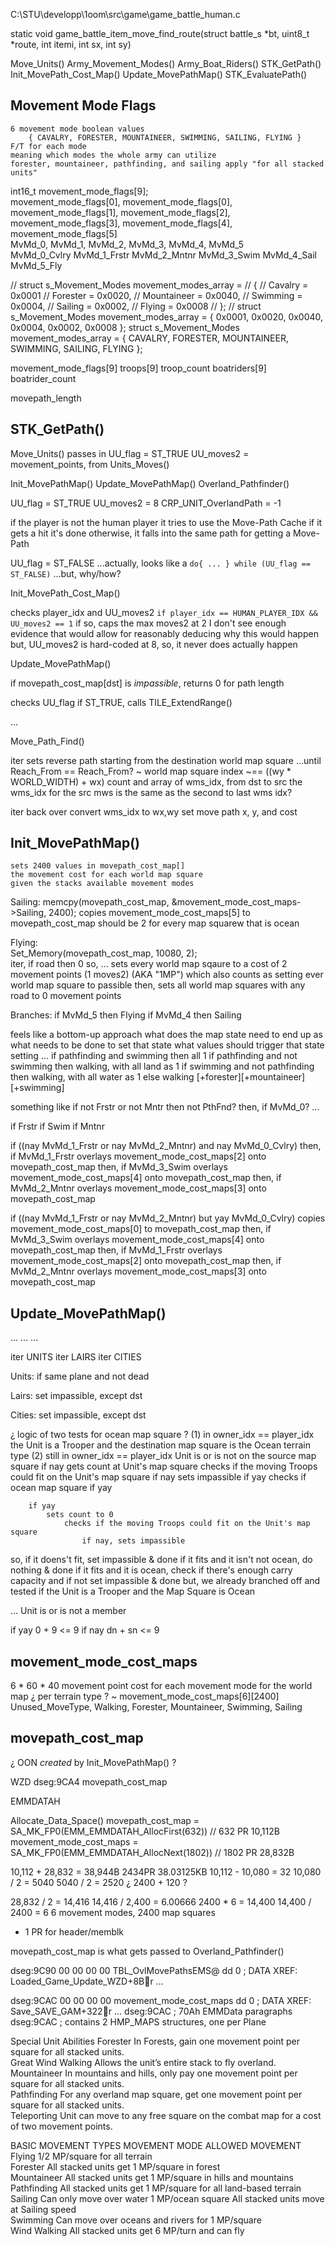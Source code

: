 


C:\STU\developp\1oom\src\game\game_battle_human.c

static void game_battle_item_move_find_route(struct battle_s *bt, uint8_t *route, int itemi, int sx, int sy)





Move_Units()
    Army_Movement_Modes()
    Army_Boat_Riders()
    STK_GetPath()
        Init_MovePath_Cost_Map()
        Update_MovePathMap()
    STK_EvaluatePath()




## Movement Mode Flags
    6 movement mode boolean values
        { CAVALRY, FORESTER, MOUNTAINEER, SWIMMING, SAILING, FLYING }
    F/T for each mode
    meaning which modes the whole army can utilize
    forester, mountaineer, pathfinding, and sailing apply "for all stacked units"


int16_t movement_mode_flags[9];  
movement_mode_flags[0], movement_mode_flags[0], movement_mode_flags[1], movement_mode_flags[2], movement_mode_flags[3], movement_mode_flags[4], movement_mode_flags[5]  
MvMd_0, MvMd_1, MvMd_2, MvMd_3, MvMd_4, MvMd_5  
MvMd_0_Cvlry
MvMd_1_Frstr
MvMd_2_Mntnr
MvMd_3_Swim
MvMd_4_Sail
MvMd_5_Fly

// struct s_Movement_Modes movement_modes_array = 
// {
//     Cavalry = 0x0001
//     Forester = 0x0020,
//     Mountaineer = 0x0040,
//     Swimming = 0x0004,
//     Sailing = 0x0002,
//     Flying = 0x0008
// };
// struct s_Movement_Modes movement_modes_array = { 0x0001, 0x0020, 0x0040, 0x0004, 0x0002, 0x0008 };
struct s_Movement_Modes movement_modes_array = { CAVALRY, FORESTER, MOUNTAINEER, SWIMMING, SAILING, FLYING };



movement_mode_flags[9]
troops[9]
troop_count
boatriders[9]
boatrider_count

movepath_length






## STK_GetPath()

Move_Units()
    passes in
        UU_flag = ST_TRUE
        UU_moves2 = movement_points, from Units_Moves()

Init_MovePathMap()
Update_MovePathMap()
Overland_Pathfinder()


UU_flag = ST_TRUE
UU_moves2 = 8
CRP_UNIT_OverlandPath = -1

if the player is not the human player
    it tries to use the Move-Path Cache
    if it gets a hit it's done
    otherwise, it falls into the same path for getting a Move-Path

UU_flag = ST_FALSE
...actually, looks like a ```do{ ... } while (UU_flag == ST_FALSE)```
...but, why/how?

Init_MovePath_Cost_Map()

checks player_idx and UU_moves2  ```if player_idx == HUMAN_PLAYER_IDX && UU_moves2 == 1```
    if so, caps the max moves2 at 2
    I don't see enough evidence that would allow for reasonably deducing why this would happen
    but, UU_moves2 is hard-coded at 8, so, it never does actually happen

Update_MovePathMap()

if movepath_cost_map[dst] is *impassible*, returns 0 for path length

checks UU_flag
    if ST_TRUE, calls TILE_ExtendRange()

...

Move_Path_Find()

iter
sets reverse path
starting from the destination world map square
...until Reach_From == Reach_From?
~ world map square index  ~== ((wy * WORLD_WIDTH) + wx)
count and array of wms_idx, from dst to src
the wms_idx for the src mws is the same as the second to last wms idx?

iter back over
convert wms_idx to wx,wy
set move path x, y, and cost











## Init_MovePathMap()
    sets 2400 values in movepath_cost_map[]
    the movement cost for each world map square
    given the stacks available movement modes

Sailing:
    memcpy(movepath_cost_map, &movement_mode_cost_maps->Sailing, 2400);
    copies movement_mode_cost_maps[5] to movepath_cost_map
    should be 2 for every map squarew that is ocean

Flying:  
    Set_Memory(movepath_cost_map, 10080, 2);  
    iter, if road then 0
    so, ...
        sets every world map sqaure to a cost of 2 movement points (1 moves2) (AKA "1MP")
        which also counts as setting ever world map square to passible
        then, sets all world map squares with any road to 0 movement points

Branches:
    if MvMd_5 then Flying
    if MvMd_4 then Sailing

feels like a bottom-up approach
what does the map state need to end up as
what needs to be done to set that state
what values should trigger that state setting
...
if pathfinding and swimming then all 1
if pathfinding and not swimming then walking, with all land as 1
if swimming and not pathfinding then walking, with all water as 1
else
walking [+forester][+mountaineer][+swimming]

something like
if not Frstr or not Mntr then not PthFnd?
then, if MvMd_0?
...

if Frstr
    if Swim
if Mntnr



if ((nay MvMd_1_Frstr or nay MvMd_2_Mntnr) and nay MvMd_0_Cvlry)
    then, if MvMd_1_Frstr overlays movement_mode_cost_maps[2] onto movepath_cost_map
    then, if MvMd_3_Swim overlays movement_mode_cost_maps[4] onto movepath_cost_map
    then, if MvMd_2_Mntnr overlays movement_mode_cost_maps[3] onto movepath_cost_map



if ((nay MvMd_1_Frstr or nay MvMd_2_Mntnr) but yay MvMd_0_Cvlry)
    copies movement_mode_cost_maps[0] to movepath_cost_map
    then, if MvMd_3_Swim overlays movement_mode_cost_maps[4] onto movepath_cost_map
    then, if MvMd_1_Frstr overlays movement_mode_cost_maps[2] onto movepath_cost_map
    then, if MvMd_2_Mntnr overlays movement_mode_cost_maps[3] onto movepath_cost_map




## Update_MovePathMap()

...
...
...

iter UNITS
iter LAIRS
iter CITIES

Units:
    if same plane and not dead

Lairs:
    set impassible, except dst

Cities:
    set impassible, except dst

¿ logic of two tests for ocean map square ?
(1)
    in owner_idx == player_idx
    the Unit is a Trooper
    and the destination map square is the Ocean terrain type
(2)
    still in owner_idx == player_idx
    Unit is or is not on the source map square
        if nay
            gets count at Unit's map square
                checks if the moving Troops could fit on the Unit's map square
                    if nay
                        sets impassible
                    if yay
                        checks if ocean map square
                            if yay

        if yay
            sets count to 0
                checks if the moving Troops could fit on the Unit's map square
                    if nay, sets impassible

so,
    if it doens't fit, set impassible & done
    if it fits and it isn't not ocean, do nothing & done
    if it fits and it is ocean, check if there's enough carry capacity and if not set impassible & done
but,
    we already branched off and tested if the Unit is a Trooper and the Map Square is Ocean

...
Unit is or is not a member

if yay
 0 +  9 <= 9
if nay
dn + sn <= 9













## movement_mode_cost_maps
6 * 60 * 40
movement point cost for each movement mode for the world map
¿ per terrain type ?
~ movement_mode_cost_maps[6][2400]
    Unused_MoveType, Walking, Forester, Mountaineer, Swimming, Sailing


## movepath_cost_map

¿ OON *created* by Init_MovePathMap() ?


WZD dseg:9CA4
movepath_cost_map

EMMDATAH


Allocate_Data_Space()
movepath_cost_map = SA_MK_FP0(EMM_EMMDATAH_AllocFirst(632))  //  632 PR  10,112B
movement_mode_cost_maps = SA_MK_FP0(EMM_EMMDATAH_AllocNext(1802))     // 1802 PR  28,832B

10,112 + 28,832 = 38,944B  2434PR  38.03125KB
10,112 - 10,080 = 32
10,080 / 2 = 5040
5040 / 2 = 2520
¿ 2400 + 120 ?

28,832 / 2 = 14,416
14,416 / 2,400 = 6.00666
2400 * 6 = 14,400
14,400 / 2400 = 6
6 movement modes, 2400 map squares
+ 1 PR for header/memblk


movepath_cost_map is what gets passed to Overland_Pathfinder()





dseg:9C90 00 00 00 00                                     TBL_OvlMovePathsEMS@ dd 0               ; DATA XREF: Loaded_Game_Update_WZD+8Br ...


dseg:9CAC 00 00 00 00                                     movement_mode_cost_maps dd 0                   ; DATA XREF: Save_SAVE_GAM+322r ...
dseg:9CAC                                                                                         ; 70Ah EMMData paragraphs
dseg:9CAC                                                                                         ; contains 2 HMP_MAPS structures, one per Plane






Special Unit Abilities
    Forester              In Forests, gain one movement point per square for all stacked units.  
    Great Wind Walking    Allows the unit’s entire stack to fly overland.  
    Mountaineer           In mountains and hills, only pay one movement point per square for all stacked units.  
    Pathfinding           For any overland map square, get one movement point per square for all stacked units.  
    Teleporting           Unit can move to any free square on the combat map for a cost of two movement points.  

BASIC MOVEMENT TYPES
MOVEMENT MODE       ALLOWED MOVEMENT
Flying              1/2 MP/square for all terrain  
Forester            All stacked units get 1 MP/square in forest  
Mountaineer         All stacked units get 1 MP/square in hills and mountains
Pathfinding         All stacked units get 1 MP/square for all land-based terrain
Sailing             Can only move over water 1 MP/ocean square All stacked units move at Sailing speed  
Swimming            Can move over oceans and rivers for 1 MP/square  
Wind Walking        All stacked units get 6 MP/turn and can fly  

